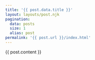 ```yaml
---
title: '{{ post.data.title }}'
layout: layouts/post.njk
pagination:
  data: posts
  size: 1
  alias: post
permalink: '{{ post.url }}/index.html'
---
```


{{ post.content }}
